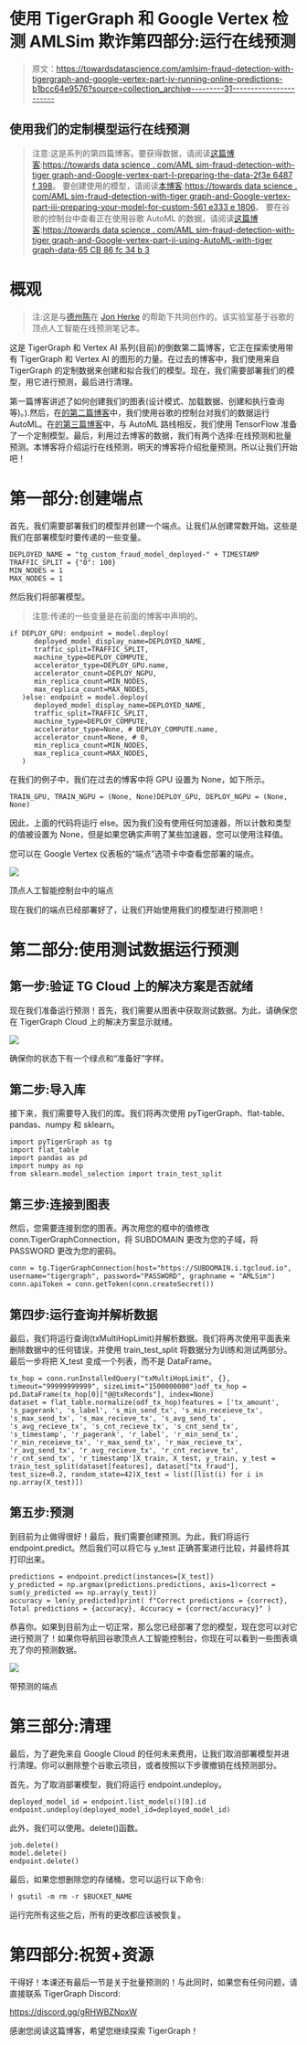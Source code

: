 # 使用 TigerGraph 和 Google Vertex 检测 AMLSim 欺诈第四部分:运行在线预测

> 原文：<https://towardsdatascience.com/amlsim-fraud-detection-with-tigergraph-and-google-vertex-part-iv-running-online-predictions-b1bcc64e9576?source=collection_archive---------31----------------------->

## 使用我们的定制模型运行在线预测

> 注意:这是系列的第四篇博客。要获得数据，请阅读[这篇博客](/amlsim-fraud-detection-with-tigergraph-and-google-vertex-part-i-preparing-the-data-2f3e6487f398):[https://towards data science . com/AML sim-fraud-detection-with-tiger graph-and-Google-vertex-part-I-preparing-the-data-2f3e 6487 f 398](/amlsim-fraud-detection-with-tigergraph-and-google-vertex-part-i-preparing-the-data-2f3e6487f398)。
> 要创建使用的模型，请阅读[本博客](/amlsim-fraud-detection-with-tigergraph-and-google-vertex-part-iii-preparing-your-model-for-custom-561e333e1806):[https://towards data science . com/AML sim-fraud-detection-with-tiger graph-and-Google-vertex-part-iii-preparing-your-model-for-custom-561 e333 e 1806](/amlsim-fraud-detection-with-tigergraph-and-google-vertex-part-iii-preparing-your-model-for-custom-561e333e1806)。
> 要在谷歌的控制台中查看正在使用谷歌 AutoML 的数据，请阅读[这篇博客](/amlsim-fraud-detection-with-tigergraph-and-google-vertex-part-ii-using-automl-with-tigergraph-data-65cb86fc34b3):[https://towards data science . com/AML sim-fraud-detection-with-tiger graph-and-Google-vertex-part-ii-using-AutoML-with-tiger graph-data-65 CB 86 fc 34 b 3](/amlsim-fraud-detection-with-tigergraph-and-google-vertex-part-ii-using-automl-with-tigergraph-data-65cb86fc34b3)

# 概观

> 注:这是与[德州陈](https://medium.com/u/9ee92495f34e?source=post_page-----b1bcc64e9576--------------------------------)在 [Jon Herke](https://medium.com/u/571f80cc8b69?source=post_page-----b1bcc64e9576--------------------------------) 的帮助下共同创作的。该实验室基于谷歌的顶点人工智能在线预测笔记本。

这是 TigerGraph 和 Vertex AI 系列(目前)的倒数第二篇博客，它正在探索使用带有 TigerGraph 和 Vertex AI 的图形的力量。在过去的博客中，我们使用来自 TigerGraph 的定制数据来创建和拟合我们的模型。现在，我们需要部署我们的模型，用它进行预测，最后进行清理。

第一篇博客讲述了如何创建我们的图表(设计模式、加载数据、创建和执行查询等)。).然后，在[的第二篇博客](/amlsim-fraud-detection-with-tigergraph-and-google-vertex-part-ii-using-automl-with-tigergraph-data-65cb86fc34b3)中，我们使用谷歌的控制台对我们的数据运行 AutoML。在[的第三篇博客](/amlsim-fraud-detection-with-tigergraph-and-google-vertex-part-iii-preparing-your-model-for-custom-561e333e1806)中，与 AutoML 路线相反，我们使用 TensorFlow 准备了一个定制模型。最后，利用过去博客的数据，我们有两个选择:在线预测和批量预测。本博客将介绍运行在线预测，明天的博客将介绍批量预测。所以让我们开始吧！

# 第一部分:创建端点

首先，我们需要部署我们的模型并创建一个端点。让我们从创建常数开始。这些是我们在部署模型时要传递的一些变量。

```
DEPLOYED_NAME = "tg_custom_fraud_model_deployed-" + TIMESTAMP
TRAFFIC_SPLIT = {"0": 100}
MIN_NODES = 1
MAX_NODES = 1
```

然后我们将部署模型。

> 注意:传递的一些变量是在前面的博客中声明的。

```
if DEPLOY_GPU: endpoint = model.deploy(
      deployed_model_display_name=DEPLOYED_NAME,
      traffic_split=TRAFFIC_SPLIT,
      machine_type=DEPLOY_COMPUTE,
      accelerator_type=DEPLOY_GPU.name,
      accelerator_count=DEPLOY_NGPU,
      min_replica_count=MIN_NODES,
      max_replica_count=MAX_NODES,
   )else: endpoint = model.deploy(
      deployed_model_display_name=DEPLOYED_NAME,
      traffic_split=TRAFFIC_SPLIT,
      machine_type=DEPLOY_COMPUTE,
      accelerator_type=None, # DEPLOY_COMPUTE.name,
      accelerator_count=None, # 0,
      min_replica_count=MIN_NODES,
      max_replica_count=MAX_NODES,
   )
```

在我们的例子中，我们在过去的博客中将 GPU 设置为 None，如下所示。

```
TRAIN_GPU, TRAIN_NGPU = (None, None)DEPLOY_GPU, DEPLOY_NGPU = (None, None)
```

因此，上面的代码将运行 else。因为我们没有使用任何加速器，所以计数和类型的值被设置为 None，但是如果您确实声明了某些加速器，您可以使用注释值。

您可以在 Google Vertex 仪表板的“端点”选项卡中查看您部署的端点。

![](img/8346aa3073c9bfafa3e71f011fe0bfd9.png)

顶点人工智能控制台中的端点

现在我们的端点已经部署好了，让我们开始使用我们的模型进行预测吧！

# 第二部分:使用测试数据运行预测

## 第一步:验证 TG Cloud 上的解决方案是否就绪

现在我们准备运行预测！首先，我们需要从图表中获取测试数据。为此，请确保您在 TigerGraph Cloud 上的解决方案显示就绪。

![](img/cc4375505d83c4db9eac68fda8ac8fb6.png)

确保你的状态下有一个绿点和“准备好”字样。

## 第二步:导入库

接下来，我们需要导入我们的库。我们将再次使用 pyTigerGraph、flat-table、pandas、numpy 和 sklearn。

```
import pyTigerGraph as tg
import flat_table
import pandas as pd
import numpy as np
from sklearn.model_selection import train_test_split
```

## 第三步:连接到图表

然后，您需要连接到您的图表。再次用您的框中的值修改 conn.TigerGraphConnection，将 SUBDOMAIN 更改为您的子域，将 PASSWORD 更改为您的密码。

```
conn = tg.TigerGraphConnection(host="https://SUBDOMAIN.i.tgcloud.io", username="tigergraph", password="PASSWORD", graphname = "AMLSim")
conn.apiToken = conn.getToken(conn.createSecret())
```

## 第四步:运行查询并解析数据

最后，我们将运行查询(txMultiHopLimit)并解析数据。我们将再次使用平面表来删除数据中的任何错误，并使用 train_test_split 将数据分为训练和测试两部分。最后一步将把 X_test 变成一个列表，而不是 DataFrame。

```
tx_hop = conn.runInstalledQuery("txMultiHopLimit", {}, timeout="99999999999", sizeLimit="1500000000")odf_tx_hop = pd.DataFrame(tx_hop[0]["@@txRecords"], index=None)
dataset = flat_table.normalize(odf_tx_hop)features = ['tx_amount', 's_pagerank', 's_label', 's_min_send_tx', 's_min_receieve_tx', 's_max_send_tx', 's_max_recieve_tx', 's_avg_send_tx', 's_avg_recieve_tx', 's_cnt_recieve_tx', 's_cnt_send_tx', 's_timestamp', 'r_pagerank', 'r_label', 'r_min_send_tx', 'r_min_receieve_tx', 'r_max_send_tx', 'r_max_recieve_tx', 'r_avg_send_tx', 'r_avg_recieve_tx', 'r_cnt_recieve_tx', 'r_cnt_send_tx', 'r_timestamp']X_train, X_test, y_train, y_test = train_test_split(dataset[features], dataset["tx_fraud"], test_size=0.2, random_state=42)X_test = list([list(i) for i in np.array(X_test)])
```

## 第五步:预测

到目前为止做得很好！最后，我们需要创建预测。为此，我们将运行 endpoint.predict。然后我们可以将它与 y_test 正确答案进行比较，并最终将其打印出来。

```
predictions = endpoint.predict(instances=[X_test])
y_predicted = np.argmax(predictions.predictions, axis=1)correct = sum(y_predicted == np.array(y_test))
accuracy = len(y_predicted)print( f"Correct predictions = {correct}, Total predictions = {accuracy}, Accuracy = {correct/accuracy}" )
```

恭喜你。如果到目前为止一切正常，那么您已经部署了您的模型，现在您可以对它进行预测了！如果你导航回谷歌顶点人工智能控制台，你现在可以看到一些图表填充了你的预测数据。

![](img/92eded82511bf7a7ef128cfbc9ea2cea.png)

带预测的端点

# 第三部分:清理

最后，为了避免来自 Google Cloud 的任何未来费用，让我们取消部署模型并进行清理。你可以删除整个谷歌云项目，或者按照以下步骤撤销在线预测部分。

首先，为了取消部署模型，我们将运行 endpoint.undeploy。

```
deployed_model_id = endpoint.list_models()[0].id
endpoint.undeploy(deployed_model_id=deployed_model_id)
```

此外，我们可以使用。delete()函数。

```
job.delete()
model.delete()
endpoint.delete()
```

最后，如果您想删除您的存储桶，您可以运行以下命令:

```
! gsutil -m rm -r $BUCKET_NAME
```

运行完所有这些之后，所有的更改都应该被恢复。

# 第四部分:祝贺+资源

干得好！本课还有最后一节是关于批量预测的！与此同时，如果您有任何问题，请直接联系 TigerGraph Discord:

<https://discord.gg/gRHWBZNpxW>  

感谢您阅读这篇博客，希望您继续探索 TigerGraph！